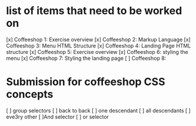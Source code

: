 # list of items that need to be worked on

[x] Coffeeshop 1: Exercise overview
[x] Coffeeshop 2: Markup Language
[x] Coffeeshop 3: Menu HTML Structure
[x] Coffeeshop 4: Landing Page HTML structure
[x] Coffeeshop 5: Exercise overview
[x] Coffeeshop 6: styling the menu
[x] Coffeeshop 7: Styling the landing page
[ ] Coffeeshop 8:

# Submission for coffeeshop CSS concepts

[ ] group selectors
[ ] back to back
[ ] one descendant
[ ] all descendants
[ ] eve3ry other
[ ]And selector
[ ] or selector
